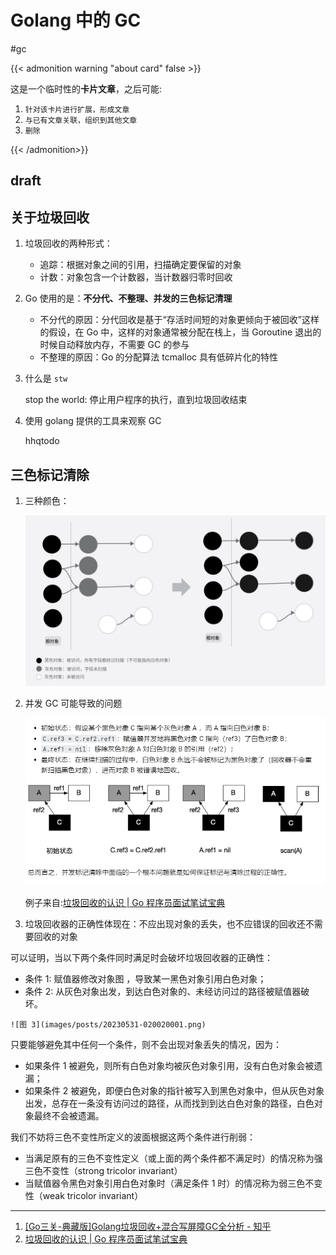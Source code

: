 # Golang 中的 GC

<!--more-->
#gc

{{< admonition warning "about card" false >}}

这是一个临时性的**卡片文章**，之后可能:
1. `针对该卡片进行扩展，形成文章`
2. `与已有文章关联，组织到其他文章`
3. `删除`

{{< /admonition>}}

## draft



## 关于垃圾回收

1. 垃圾回收的两种形式：
   - 追踪：根据对象之间的引用，扫描确定要保留的对象
   - 计数：对象包含一个计数器，当计数器归零时回收


2. Go 使用的是：**不分代、不整理、并发的三色标记清理**
   - 不分代的原因：分代回收是基于“存活时间短的对象更倾向于被回收”这样的假设，在 Go 中，这样的对象通常被分配在栈上，当 Goroutine 退出的时候自动释放内存，不需要 GC 的参与
   - 不整理的原因：Go 的分配算法 tcmalloc 具有低碎片化的特性

3. 什么是 `stw`

    stop the world: 停止用户程序的执行，直到垃圾回收结束

4. 使用 golang 提供的工具来观察 GC

    hhqtodo


## 三色标记清除

1. 三种颜色：

    ![图 1](images/posts/20230531-011624044.png)  


2. 并发 GC 可能导致的问题

    ![图 2](images/posts/20230531-012648303.png)  

    例子来自:[垃圾回收的认识 | Go 程序员面试笔试宝典](https://golang.design/go-questions/memgc/principal/#4-%e4%b8%89%e8%89%b2%e6%a0%87%e8%ae%b0%e6%b3%95%e6%98%af%e4%bb%80%e4%b9%88)

3. 垃圾回收器的正确性体现在：不应出现对象的丢失，也不应错误的回收还不需要回收的对象

可以证明，当以下两个条件同时满足时会破坏垃圾回收器的正确性：

   - 条件 1: 赋值器修改对象图 ，导致某一黑色对象引用白色对象；
   - 条件 2: 从灰色对象出发，到达白色对象的、未经访问过的路径被赋值器破坏。

    ![图 3](images/posts/20230531-020020001.png)  

只要能够避免其中任何一个条件，则不会出现对象丢失的情况，因为：

   - 如果条件 1 被避免，则所有白色对象均被灰色对象引用，没有白色对象会被遗漏；
   - 如果条件 2 被避免，即便白色对象的指针被写入到黑色对象中，但从灰色对象出发，总存在一条没有访问过的路径，从而找到到达白色对象的路径，白色对象最终不会被遗漏。

我们不妨将三色不变性所定义的波面根据这两个条件进行削弱：

   - 当满足原有的三色不变性定义（或上面的两个条件都不满足时）的情况称为强三色不变性（strong tricolor invariant）
   - 当赋值器令黑色对象引用白色对象时（满足条件 1 时）的情况称为弱三色不变性（weak tricolor invariant）



---

1. [[Go三关-典藏版]Golang垃圾回收+混合写屏障GC全分析 - 知乎](https://zhuanlan.zhihu.com/p/334999060)
2. [垃圾回收的认识 | Go 程序员面试笔试宝典](https://golang.design/go-questions/memgc/principal/)
